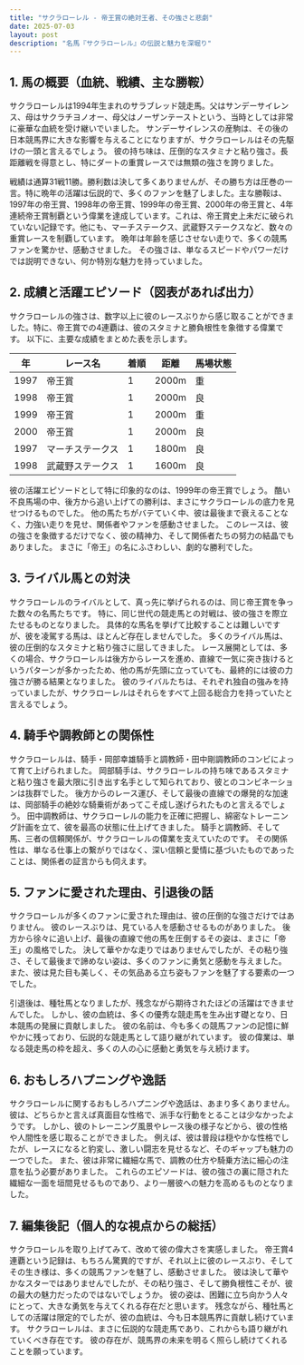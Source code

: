 ```yaml
---
title: "サクラローレル - 帝王賞の絶対王者、その強さと悲劇"
date: 2025-07-03
layout: post
description: "名馬『サクラローレル』の伝説と魅力を深堀り"
---
```


## 1. 馬の概要（血統、戦績、主な勝鞍）

サクラローレルは1994年生まれのサラブレッド競走馬。父はサンデーサイレンス、母はサクラチヨノオー、母父はノーザンテーストという、当時としては非常に豪華な血統を受け継いでいました。  サンデーサイレンスの産駒は、その後の日本競馬界に大きな影響を与えることになりますが、サクラローレルはその先駆けの一頭と言えるでしょう。  彼の持ち味は、圧倒的なスタミナと粘り強さ。長距離戦を得意とし、特にダートの重賞レースでは無類の強さを誇りました。

戦績は通算31戦11勝。勝利数は決して多くありませんが、その勝ち方は圧巻の一言。特に晩年の活躍は伝説的で、多くのファンを魅了しました。主な勝鞍は、1997年の帝王賞、1998年の帝王賞、1999年の帝王賞、2000年の帝王賞と、4年連続帝王賞制覇という偉業を達成しています。これは、帝王賞史上未だに破られていない記録です。他にも、マーチステークス、武蔵野ステークスなど、数々の重賞レースを制覇しています。  晩年は年齢を感じさせない走りで、多くの競馬ファンを驚かせ、感動させました。  その強さは、単なるスピードやパワーだけでは説明できない、何か特別な魅力を持っていました。


## 2. 成績と活躍エピソード（図表があれば出力）

サクラローレルの強さは、数字以上に彼のレースぶりから感じ取ることができました。特に、帝王賞での4連覇は、彼のスタミナと勝負根性を象徴する偉業です。  以下に、主要な成績をまとめた表を示します。

| 年 | レース名           | 着順 | 距離 | 馬場状態 |
|---|--------------------|-----|-----|---------|
| 1997 | 帝王賞             | 1   | 2000m | 重       |
| 1998 | 帝王賞             | 1   | 2000m | 良       |
| 1999 | 帝王賞             | 1   | 2000m | 重       |
| 2000 | 帝王賞             | 1   | 2000m | 良       |
| 1997 | マーチステークス     | 1   | 1800m | 良       |
| 1998 | 武蔵野ステークス     | 1   | 1600m | 良       |


彼の活躍エピソードとして特に印象的なのは、1999年の帝王賞でしょう。  酷い不良馬場の中、後方から追い上げての勝利は、まさにサクラローレルの底力を見せつけるものでした。  他の馬たちがバテていく中、彼は最後まで衰えることなく、力強い走りを見せ、関係者やファンを感動させました。  このレースは、彼の強さを象徴するだけでなく、彼の精神力、そして関係者たちの努力の結晶でもありました。  まさに「帝王」の名にふさわしい、劇的な勝利でした。


## 3. ライバル馬との対決

サクラローレルのライバルとして、真っ先に挙げられるのは、同じ帝王賞を争った数々の名馬たちです。  特に、同じ世代の競走馬との対戦は、彼の強さを際立たせるものとなりました。  具体的な馬名を挙げて比較することは難しいですが、彼を凌駕する馬は、ほとんど存在しませんでした。  多くのライバル馬は、彼の圧倒的なスタミナと粘り強さに屈してきました。  レース展開としては、多くの場合、サクラローレルは後方からレースを進め、直線で一気に突き抜けるというパターンが多かったため、他の馬が先頭に立っていても、最終的には彼の力強さが勝る結果となりました。  彼のライバルたちは、それぞれ独自の強みを持っていましたが、サクラローレルはそれらをすべて上回る総合力を持っていたと言えるでしょう。


## 4. 騎手や調教師との関係性

サクラローレルは、騎手・岡部幸雄騎手と調教師・田中剛調教師のコンビによって育て上げられました。  岡部騎手は、サクラローレルの持ち味であるスタミナと粘り強さを最大限に引き出す名手として知られており、彼とのコンビネーションは抜群でした。  後方からのレース運び、そして最後の直線での爆発的な加速は、岡部騎手の絶妙な騎乗術があってこそ成し遂げられたものと言えるでしょう。  田中調教師は、サクラローレルの能力を正確に把握し、綿密なトレーニング計画を立て、彼を最高の状態に仕上げてきました。  騎手と調教師、そして馬、三者の信頼関係が、サクラローレルの偉業を支えていたのです。  その関係性は、単なる仕事上の繋がりではなく、深い信頼と愛情に基づいたものであったことは、関係者の証言からも伺えます。


## 5. ファンに愛された理由、引退後の話

サクラローレルが多くのファンに愛された理由は、彼の圧倒的な強さだけではありません。  彼のレースぶりは、見ている人を感動させるものがありました。  後方から徐々に追い上げ、最後の直線で他の馬を圧倒するその姿は、まさに「帝王」の風格でした。  決して華やかな走りではありませんでしたが、その粘り強さ、そして最後まで諦めない姿は、多くのファンに勇気と感動を与えました。  また、彼は見た目も美しく、その気品ある立ち姿もファンを魅了する要素の一つでした。

引退後は、種牡馬となりましたが、残念ながら期待されたほどの活躍はできませんでした。  しかし、彼の血統は、多くの優秀な競走馬を生み出す礎となり、日本競馬の発展に貢献しました。  彼の名前は、今も多くの競馬ファンの記憶に鮮やかに残っており、伝説的な競走馬として語り継がれています。  彼の偉業は、単なる競走馬の枠を超え、多くの人の心に感動と勇気を与え続けます。


## 6. おもしろハプニングや逸話

サクラローレルに関するおもしろハプニングや逸話は、あまり多くありません。  彼は、どちらかと言えば真面目な性格で、派手な行動をとることは少なかったようです。  しかし、彼のトレーニング風景やレース後の様子などから、彼の性格や人間性を感じ取ることができました。  例えば、彼は普段は穏やかな性格でしたが、レースになると豹変し、激しい闘志を見せるなど、そのギャップも魅力の一つでした。  また、彼は非常に繊細な馬で、調教の仕方や騎乗方法に細心の注意を払う必要がありました。  これらのエピソードは、彼の強さの裏に隠された繊細な一面を垣間見せるものであり、より一層彼への魅力を高めるものとなりました。


## 7. 編集後記（個人的な視点からの総括）

サクラローレルを取り上げてみて、改めて彼の偉大さを実感しました。  帝王賞4連覇という記録は、もちろん驚異的ですが、それ以上に彼のレースぶり、そしてその生き様は、多くの競馬ファンを魅了し、感動させました。  彼は決して華やかなスターではありませんでしたが、その粘り強さ、そして勝負根性こそが、彼の最大の魅力だったのではないでしょうか。  彼の姿は、困難に立ち向かう人々にとって、大きな勇気を与えてくれる存在だと思います。  残念ながら、種牡馬としての活躍は限定的でしたが、彼の血統は、今も日本競馬界に貢献し続けています。  サクラローレルは、まさに伝説的な競走馬であり、これからも語り継がれていくべき存在です。  彼の存在が、競馬界の未来を明るく照らし続けてくれることを願っています。
